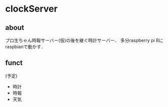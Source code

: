 # clockServer
## about
プロ生ちゃん時報サーバー(仮)の後を継ぐ時計サーバー．
多分raspberry pi Bにraspbianで動かす．

## funct
(予定)
* 時計
* 時報
* 天気


